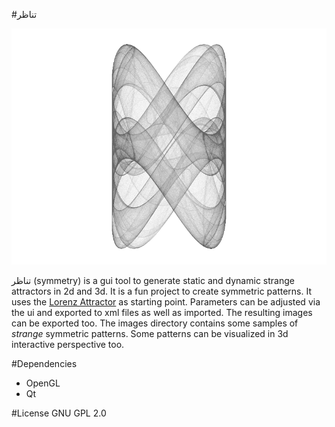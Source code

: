 #تناظر

<img src="/examples/27.png" alt="DiscoPy" width="600px">

تناظر (symmetry) is a gui tool to generate static and dynamic strange attractors in 2d and 3d. It is a fun project to create symmetric patterns. It uses the [Lorenz Attractor](https://en.wikipedia.org/wiki/Lorenz_system) as starting point. Parameters can be adjusted via the ui and exported to xml files as well as imported. The resulting images can be exported too. The images directory contains some samples of *strange* symmetric patterns. Some patterns can be visualized in 3d interactive perspective too.

#Dependencies
+ OpenGL
+ Qt

#License
GNU GPL 2.0
